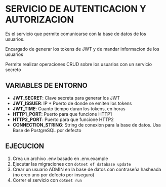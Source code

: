 # SERVICIO DE AUTENTICACION Y AUTORIZACION

Es el servicio que permite comunicarse con la base de datos de los usuarios.

Encargado de generar los tokens de JWT y de mandar informacion de los usuarios

Permite realizar operaciones CRUD sobre los usuarios con un servicio secreto

## VARIABLES DE ENTORNO

- **JWT_SECRET**: Clave secreta para generar los JWT
- **JWT_ISSUER**: IP + Puerto de donde se emiten los tokens
- **JWT_TIME**: Cuanto tiempo duran los tokens, en horas
- **HTTP1_PORT**: Puerto para que funcione HTTP1
- **HTTP2_PORT**: Puerto para que funcione HTTP2
- **CONNECTION_STRING**: String de conexion para la base de datos. Usa Base de PostgreSQL por defecto

## EJECUCION

1. Crea un archivo .env basado en .env.example
1. Ejecutar las migraciones con `dotnet ef database update`
1. Crear un usuario ADMIN en la base de datos con contraseña hasheada (no creo uno por defecto por inseguro)
1. Correr el servicio con `dotnet run`